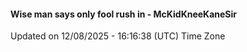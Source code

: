 #### Wise man says only fool rush in - McKidKneeKaneSir
Updated on 12/08/2025 - 16:16:38 (UTC) Time Zone
